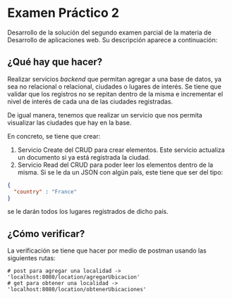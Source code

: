 # Examen Práctico 2
Desarrollo de la solución del segundo examen parcial de la materia de Desarrollo de aplicaciones web. Su descripción aparece a continuación:

## ¿Qué hay que hacer?
Realizar servicios *backend* que permitan agregar a una base de datos, ya sea no relacional o relacional, ciudades o lugares de interés. Se tiene que validar que los registros no se repitan dentro de la misma e incrementar el nivel de interés de cada una de las ciudades registradas.  

De igual manera, tenemos que realizar un servicio que nos permita visualizar las ciudades que hay en la base.

En concreto, se tiene que crear:
1. Servicio Create del CRUD para crear elementos. Este servicio actualiza un documento si ya está registrada la ciudad. 
2. Servicio Read del CRUD para poder leer los elementos dentro de la misma. Si se le da un JSON con algún país, este tiene que ser del tipo:
```json
{
  "country" : "France"
}
```
se le darán todos los lugares registrados de dicho país.

## ¿Cómo verificar?
La verificación se tiene que hacer por medio de postman usando las siguientes rutas:

```console
# post para agregar una localidad ->  'localhost:8080/location/agregarUbicacion'
# get para obtener una localidad ->  'localhost:8080/location/obtenerUbicaciones'
```

